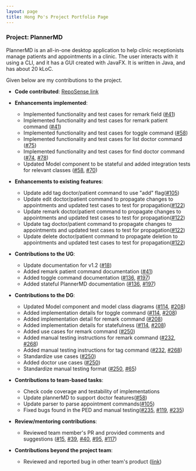 ```yaml
---
layout: page
title: Hong Po's Project Portfolio Page
---
```


### Project: PlannerMD

PlannerMD is an all-in-one desktop application to help clinic receptionists manage patients and appointments in a clinic. The user interacts with it using a CLI, and it has a GUI created with JavaFX. It is written in Java, and has about 20 kLoC.

Given below are my contributions to the project.

* **Code contributed**: [RepoSense link](https://nus-cs2103-ay2122s1.github.io/tp-dashboard/?search=hpkoh&sort=groupTitle&sortWithin=title&since=2021-09-17&timeframe=commit&mergegroup=&groupSelect=groupByRepos&breakdown=false&tabOpen=true&tabType=authorship&tabAuthor=hpkoh&tabRepo=AY2122S1-CS2103T-T11-3%2Ftp%5Bmaster%5D&authorshipIsMergeGroup=false&authorshipFileTypes=docs~functional-code~test-code~other&authorshipIsBinaryFileTypeChecked=false)

* **Enhancements implemented**:
  * Implemented functionality and test cases for remark field ([#41](https://github.com/AY2122S1-CS2103T-T11-3/tp/pull/41))
  * Implemented functionality and test cases for remark patient command ([#41](https://github.com/AY2122S1-CS2103T-T11-3/tp/pull/41))
  * Implemented functionality and test cases for toggle command ([#58](https://github.com/AY2122S1-CS2103T-T11-3/tp/pull/58))
  * Implemented functionality and test cases for list doctor command ([#75](https://github.com/AY2122S1-CS2103T-T11-3/tp/pull/75))
  * Implemented functionality and test cases for find doctor command ([#74](https://github.com/AY2122S1-CS2103T-T11-3/tp/pull/74), [#78](https://github.com/AY2122S1-CS2103T-T11-3/tp/pull/78))
  * Updated Model component to be stateful and added integration tests for relevant classes ([#58](https://github.com/AY2122S1-CS2103T-T11-3/tp/pull/58), [#70](https://github.com/AY2122S1-CS2103T-T11-3/tp/pull/70))
  
* **Enhancements to existing features**:
  * Update add tag doctor/patient command to use "add" flag([#105](https://github.com/AY2122S1-CS2103T-T11-3/tp/pull/105))
  * Update edit doctor/patient command to propagate changes to appointments and updated test cases to test for propagation([#122](https://github.com/AY2122S1-CS2103T-T11-3/tp/pull/122))
  * Update remark doctor/patient command to propagate changes to appointments and updated test cases to test for propagation([#122](https://github.com/AY2122S1-CS2103T-T11-3/tp/pull/122))
  * Update tag doctor/patient command to propagate changes to appointments and updated test cases to test for propagation([#122](https://github.com/AY2122S1-CS2103T-T11-3/tp/pull/122))
  * Update delete doctor/patient command to propagate deletion to appointments and updated test cases to test for propagation([#122](https://github.com/AY2122S1-CS2103T-T11-3/tp/pull/122))
  
* **Contributions to the UG**:
  * Update documentation for v1.2 ([#18](https://github.com/AY2122S1-CS2103T-T11-3/tp/pull/18))
  * Added remark patient command documentation ([#41](https://github.com/AY2122S1-CS2103T-T11-3/tp/pull/41))
  * Added toggle command documentation ([#136](https://github.com/AY2122S1-CS2103T-T11-3/tp/pull/136), [#197](https://github.com/AY2122S1-CS2103T-T11-3/tp/pull/197))
  * Added stateful PlannerMD documentation ([#136](https://github.com/AY2122S1-CS2103T-T11-3/tp/pull/136), [#197](https://github.com/AY2122S1-CS2103T-T11-3/tp/pull/197))

* **Contributions to the DG**:
  * Updated Model component and model class diagrams ([#114](https://github.com/AY2122S1-CS2103T-T11-3/tp/pull/114), [#208](https://github.com/AY2122S1-CS2103T-T11-3/tp/pull/208))
  * Added implementation details for toggle command ([#114](https://github.com/AY2122S1-CS2103T-T11-3/tp/pull/114), [#208](https://github.com/AY2122S1-CS2103T-T11-3/tp/pull/208))
  * Added implementation detail for remark command ([#208](https://github.com/AY2122S1-CS2103T-T11-3/tp/pull/208))
  * Added implementation details for statefulness ([#114](https://github.com/AY2122S1-CS2103T-T11-3/tp/pull/114), [#208](https://github.com/AY2122S1-CS2103T-T11-3/tp/pull/208))
  * Added use cases for remark command ([#250](https://github.com/AY2122S1-CS2103T-T11-3/tp/pull/250))
  * Added manual testing instructions for remark command ([#232](https://github.com/AY2122S1-CS2103T-T11-3/tp/pull/232), [#268](https://github.com/AY2122S1-CS2103T-T11-3/tp/pull/268))
  * Added manual testing instructions for tag command ([#232](https://github.com/AY2122S1-CS2103T-T11-3/tp/pull/232), [#268](https://github.com/AY2122S1-CS2103T-T11-3/tp/pull/268))
  * Standardize use cases ([#250](https://github.com/AY2122S1-CS2103T-T11-3/tp/pull/250))
  * Added doctor use cases ([#250](https://github.com/AY2122S1-CS2103T-T11-3/tp/pull/250))
  * Standardize manual testing format ([#250](https://github.com/AY2122S1-CS2103T-T11-3/tp/pull/250), [#65](https://github.com/AY2122S1-CS2103T-T11-3/tp/pull/265))

* **Contributions to team-based tasks**:
  * Check code coverage and testability of implementations
  * Update plannerMD to support doctor features([#58](https://github.com/AY2122S1-CS2103T-T11-3/tp/pull/58))
  * Update parser to parse appointment commands([#105](https://github.com/AY2122S1-CS2103T-T11-3/tp/pull/105))
  * Fixed bugs found in the PED and manual testing([#235](https://github.com/AY2122S1-CS2103T-T11-3/tp/pull/235), [#119](https://github.com/AY2122S1-CS2103T-T11-3/tp/pull/119), [#235](https://github.com/AY2122S1-CS2103T-T11-3/tp/pull/235))

* **Review/mentoring contributions**:
  * Reviewed team member's PR and provided comments and suggestions ([#15](https://github.com/AY2122S1-CS2103T-T11-3/tp/pull/15), [#39](https://github.com/AY2122S1-CS2103T-T11-3/tp/pull/39), [#40](https://github.com/AY2122S1-CS2103T-T11-3/tp/pull/40), [#95](https://github.com/AY2122S1-CS2103T-T11-3/tp/pull/95), [#117](https://github.com/AY2122S1-CS2103T-T11-3/tp/pull/117))

* **Contributions beyond the project team**:
  * Reviewed and reported bug in other team's product ([link](https://github.com/hpkoh/ped/issues))
